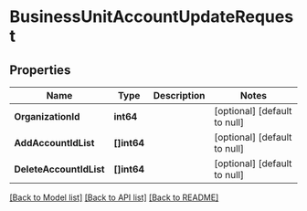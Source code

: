 # BusinessUnitAccountUpdateRequest

## Properties
Name | Type | Description | Notes
------------ | ------------- | ------------- | -------------
**OrganizationId** | **int64** |  | [optional] [default to null]
**AddAccountIdList** | **[]int64** |  | [optional] [default to null]
**DeleteAccountIdList** | **[]int64** |  | [optional] [default to null]

[[Back to Model list]](../README.md#documentation-for-models) [[Back to API list]](../README.md#documentation-for-api-endpoints) [[Back to README]](../README.md)


